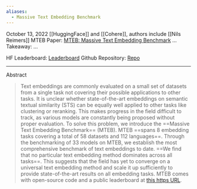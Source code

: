 ```yaml
---
aliases:
  - Massive Text Embedding Benchmark
---
```

October 13, 2022
[[HuggingFace]] and [[Cohere]], authors include [[Nils Reimers]]
MTEB Paper: [MTEB: Massive Text Embedding Benchmark](https://github.com/embeddings-benchmark/mteb/blob/main/docs/adding_a_model.md)
...
Takeaway: ...


HF Leaderboard: [Leaderboard](https://huggingface.co/spaces/mteb/leaderboard)
Github Repository: [Repo](https://github.com/embeddings-benchmark/mteb/blob/main/docs/adding_a_model.md)

---

Abstract
> Text embeddings are commonly evaluated on a small set of datasets from a single task not covering their possible applications to other tasks. It is unclear whether state-of-the-art embeddings on semantic textual similarity (STS) can be equally well applied to other tasks like clustering or reranking. This makes progress in the field difficult to track, as various models are constantly being proposed without proper evaluation. To solve this problem, we introduce the ==Massive Text Embedding Benchmark== (MTEB). MTEB ==spans 8 embedding tasks covering a total of 58 datasets and 112 languages==. Through the benchmarking of 33 models on MTEB, we establish the most comprehensive benchmark of text embeddings to date. ==We find that no particular text embedding method dominates across all tasks==. This suggests that the field has yet to converge on a universal text embedding method and scale it up sufficiently to provide state-of-the-art results on all embedding tasks. MTEB comes with open-source code and a public leaderboard at [this https URL](https://github.com/embeddings-benchmark/mteb).